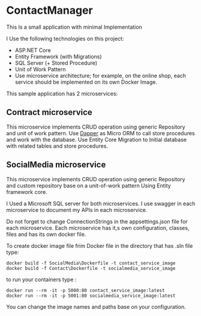 # ContactManager
This Is a small application with minimal Implementation

I Use the following technologies on this project:

- ASP.NET Core
- Entity Framework (with Migrations)
- SQL Server (+ Stored Procedure)
- Unit of Work Pattern
- Use microservice architecture; for example, on the online shop, each service should be implemented on its own Docker Image.

This sample application has 2 microservices:
## Contract microservice
This microservice implements CRUD operation using generic Repository and unit of work pattern.
Use [Dapper](https://dapper-tutorial.net/) as Micro ORM to call store procedures and work with the database.
Use Entity Core Migration to Initial database with related tables and store procedures.

## SocialMedia microservice
This microservice implements CRUD operation using generic Repository and custom repository base on a unit-of-work pattern Using Entity framework core.

I Used a Microsoft SQL server for both microservices.
I use swagger in each microservice to document my APIs in each microservice.

Do not forget to change  ConnectionStrings in the appsettings.json file for each microservice.
Each microservice has it,s own configuration, classes, files and has its own docker file.

To  create docker image file frim Docker file in the directory that has .sln file type:
```
docker build -f SocialMedia\Dockerfile -t contact_service_image
docker build -f Contact\Dockerfile -t socialmedia_service_image
```
to run your containers type :
```
docker run --rm -it -p 5000:80 contact_service_image:latest
docker run --rm -it -p 5001:80 socialmedia_service_image:latest
```
You can change the image names and paths base on your configuration.


